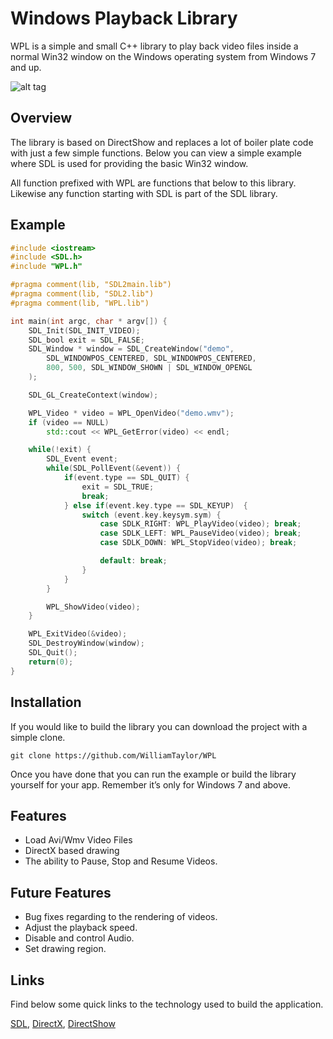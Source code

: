# Windows Playback Library

WPL is a simple and small C++ library to play back video files inside a normal Win32 window on the Windows operating system from Windows 7 and up.

![alt tag](http://localhost:18428/images/projects/wpl.png)

## Overview

The library is based on DirectShow and replaces a lot of boiler plate code with just a few simple functions. Below you can view a simple example where SDL is used for providing the basic Win32 window.

All function prefixed with WPL are functions that below to this library. Likewise any function starting with SDL is part of the SDL library.

## Example

```c++
#include <iostream>
#include <SDL.h>
#include "WPL.h"

#pragma comment(lib, "SDL2main.lib")
#pragma comment(lib, "SDL2.lib")
#pragma comment(lib, "WPL.lib")

int main(int argc, char * argv[]) {
	SDL_Init(SDL_INIT_VIDEO);
	SDL_bool exit = SDL_FALSE;
	SDL_Window * window = SDL_CreateWindow("demo",
		SDL_WINDOWPOS_CENTERED,	SDL_WINDOWPOS_CENTERED,
		800, 500, SDL_WINDOW_SHOWN | SDL_WINDOW_OPENGL
	);

	SDL_GL_CreateContext(window);

	WPL_Video * video = WPL_OpenVideo("demo.wmv");
	if (video == NULL)
		std::cout << WPL_GetError(video) << endl;

	while(!exit) {
		SDL_Event event;
		while(SDL_PollEvent(&event)) {
			if(event.type == SDL_QUIT) {
				exit = SDL_TRUE;
				break;
			} else if(event.key.type == SDL_KEYUP)	{
				switch (event.key.keysym.sym) {
					case SDLK_RIGHT: WPL_PlayVideo(video); break;
					case SDLK_LEFT: WPL_PauseVideo(video); break;
					case SDLK_DOWN: WPL_StopVideo(video); break;

					default: break;
				}
			}
		}

		WPL_ShowVideo(video);
	}

	WPL_ExitVideo(&video);
	SDL_DestroyWindow(window);
	SDL_Quit();
	return(0);
}
```

## Installation

If you would like to build the library you can download the project with a simple clone.

```git clone https://github.com/WilliamTaylor/WPL```

Once you have done that you can run the example or build the library yourself for your app.  Remember it’s only for Windows 7 and above.

## Features

* Load Avi/Wmv Video Files
* DirectX based drawing
* The ability to Pause, Stop and Resume Videos.

## Future Features

* Bug fixes regarding to the rendering of videos.
* Adjust the playback speed.
* Disable and control Audio.
* Set drawing region.

## Links

Find below some quick links to the technology used to build the application.

[SDL](https://www.libsdl.org/), [DirectX](https://www.microsoft.com/en-us/download/search.aspx?q=directx), [DirectShow](https://msdn.microsoft.com/en-us/library/windows/desktop/dd390351(v=vs.85).aspx)
